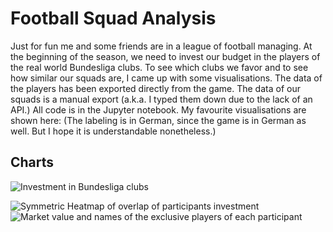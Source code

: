 # Football Squad Analysis
Just for fun me and some friends are in a league of football managing. At the beginning of the season, we need to invest our budget in the players of the real world Bundesliga clubs. To see which clubs we favor and to see how similar our squads are, I came up with some visualisations. 
The data of the players has been exported directly from the game. The data of our squads is a manual export (a.k.a. I typed them down due to the lack of an API.)
All code is in the Jupyter notebook. 
My favourite visualisations are shown here:
(The labeling is in German, since the game is in German as well. But I hope it is understandable nonetheless.)



## Charts
![Investment in Bundesliga clubs](/home/hauke/Documents/Kunst_und_Krempel/Managerspiel/images/investment_in_clubs.png)

![Symmetric Heatmap of overlap of participants investment](/home/hauke/Documents/Kunst_und_Krempel/Managerspiel/images/heatmap_overlap_between_participants.png)
![Market value and names of the exclusive players of each participant](/home/hauke/Documents/Kunst_und_Krempel/Managerspiel/images/exclusive_players_per_participant.png)

